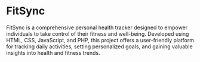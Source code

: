 # FitSync
FitSync is a comprehensive personal health tracker designed to empower individuals to take control of their fitness and well-being. Developed using HTML, CSS, JavaScript, and PHP, this project offers a user-friendly platform for tracking daily activities, setting personalized goals, and gaining valuable insights into health and fitness trends.

